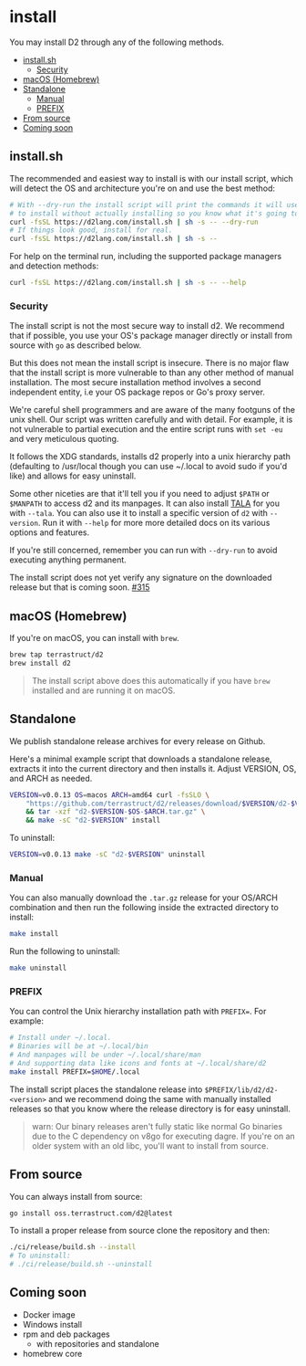 # install

You may install D2 through any of the following methods.

<!-- toc -->
- <a href="#installsh" id="toc-installsh">install.sh</a>
  - <a href="#security" id="toc-security">Security</a>
- <a href="#macos-homebrew" id="toc-macos-homebrew">macOS (Homebrew)</a>
- <a href="#standalone" id="toc-standalone">Standalone</a>
  - <a href="#manual" id="toc-manual">Manual</a>
  - <a href="#prefix" id="toc-prefix">PREFIX</a>
- <a href="#from-source" id="toc-from-source">From source</a>
- <a href="#coming-soon" id="toc-coming-soon">Coming soon</a>

## install.sh

The recommended and easiest way to install is with our install script, which will detect
the OS and architecture you're on and use the best method:

```sh
# With --dry-run the install script will print the commands it will use
# to install without actually installing so you know what it's going to do.
curl -fsSL https://d2lang.com/install.sh | sh -s -- --dry-run
# If things look good, install for real.
curl -fsSL https://d2lang.com/install.sh | sh -s --
```

For help on the terminal run, including the supported package managers and detection
methods:

```sh
curl -fsSL https://d2lang.com/install.sh | sh -s -- --help
```

### Security

The install script is not the most secure way to install d2. We recommend that if
possible, you use your OS's package manager directly or install from source with `go` as
described below.

But this does not mean the install script is insecure. There is no major flaw that
the install script is more vulnerable to than any other method of manual installation.
The most secure installation method involves a second independent entity, i.e your OS
package repos or Go's proxy server.

We're careful shell programmers and are aware of the many footguns of the unix shell. Our
script was written carefully and with detail. For example, it is not vulnerable to partial
execution and the entire script runs with `set -eu` and very meticulous quoting.

It follows the XDG standards, installs d2 properly into a unix hierarchy path (defaulting
to /usr/local though you can use ~/.local to avoid sudo if you'd like) and allows for easy
uninstall.

Some other niceties are that it'll tell you if you need to adjust `$PATH` or `$MANPATH` to
access d2 and its manpages. It can also install
[TALA](https://github.com/terrastruct/tala) for you with `--tala`. You can also use it to
install a specific version of `d2` with `--version`. Run it with `--help` for more more
detailed docs on its various options and features.

If you're still concerned, remember you can run with `--dry-run` to avoid executing
anything permanent.

The install script does not yet verify any signature on the downloaded release
but that is coming soon. [#315](https://github.com/terrastruct/d2/issues/315)

## macOS (Homebrew)

If you're on macOS, you can install with `brew`.

```sh
brew tap terrastruct/d2
brew install d2
```

> The install script above does this automatically if you have `brew` installed and
> are running it on macOS.

## Standalone

We publish standalone release archives for every release on Github.

Here's a minimal example script that downloads a standalone release, extracts it into the
current directory and then installs it.
Adjust VERSION, OS, and ARCH as needed.

```sh
VERSION=v0.0.13 OS=macos ARCH=amd64 curl -fsSLO \
    "https://github.com/terrastruct/d2/releases/download/$VERSION/d2-$VERSION-$OS-$ARCH.tar.gz" \
    && tar -xzf "d2-$VERSION-$OS-$ARCH.tar.gz" \
    && make -sC "d2-$VERSION" install
```

To uninstall:

```sh
VERSION=v0.0.13 make -sC "d2-$VERSION" uninstall
```

### Manual

You can also manually download the `.tar.gz` release for your OS/ARCH combination and then
run the following inside the extracted directory to install:

```sh
make install
```

Run the following to uninstall:

```sh
make uninstall
```

### PREFIX

You can control the Unix hierarchy installation path with `PREFIX=`. For example:

```sh
# Install under ~/.local.
# Binaries will be at ~/.local/bin
# And manpages will be under ~/.local/share/man
# And supporting data like icons and fonts at ~/.local/share/d2
make install PREFIX=$HOME/.local
```

The install script places the standalone release into `$PREFIX/lib/d2/d2-<version>`
and we recommend doing the same with manually installed releases so that you
know where the release directory is for easy uninstall.

> warn: Our binary releases aren't fully static like normal Go binaries due to the C
> dependency on v8go for executing dagre. If you're on an older system with an old
> libc, you'll want to install from source.

## From source

You can always install from source:

```sh
go install oss.terrastruct.com/d2@latest
```

To install a proper release from source clone the repository and then:

```sh
./ci/release/build.sh --install
# To uninstall:
# ./ci/release/build.sh --uninstall
```

## Coming soon

- Docker image
- Windows install
- rpm and deb packages
    - with repositories and standalone
- homebrew core
